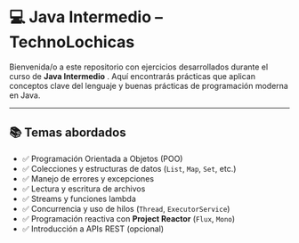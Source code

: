 # 💻 Java Intermedio – TechnoLochicas

Bienvenida/o a este repositorio con ejercicios desarrollados durante el curso de **Java Intermedio** . Aquí encontrarás prácticas que aplican conceptos clave del lenguaje y buenas prácticas de programación moderna en Java.

---

## 📚 Temas abordados

- ✅ Programación Orientada a Objetos (POO)
- ✅ Colecciones y estructuras de datos (`List`, `Map`, `Set`, etc.)
- ✅ Manejo de errores y excepciones
- ✅ Lectura y escritura de archivos
- ✅ Streams y funciones lambda
- ✅ Concurrencia y uso de hilos (`Thread`, `ExecutorService`)
- ✅ Programación reactiva con **Project Reactor** (`Flux`, `Mono`)
- ✅ Introducción a APIs REST (opcional)
